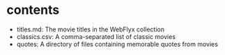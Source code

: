 # contents

- titles.md: The movie titles in the WebFlyx collection
- classics.csv: A comma-separated list of classic movies
- quotes: A directory of files containing memorable quotes from movies




